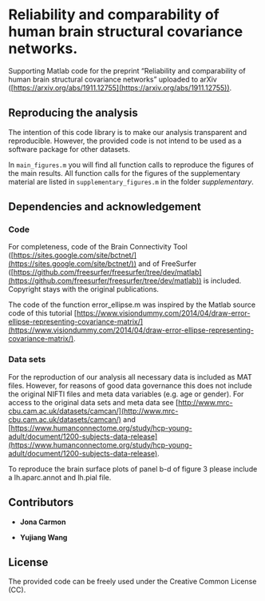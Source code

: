 # Reliability and comparability of human brain structural covariance networks.

Supporting Matlab code for the preprint “Reliability and comparability of human brain structural covariance networks” uploaded to arXiv ([https://arxiv.org/abs/1911.12755](https://arxiv.org/abs/1911.12755)).



## Reproducing the analysis

The intention of this code library is to make our analysis transparent and reproducible. However, the provided code is not intend to be used as a software package for other datasets.

In `main_figures.m` you will find all function calls to reproduce the figures of the main results. All function calls for the figures of the supplementary material are listed in `supplementary_figures.m` in the folder *supplementary*.


## Dependencies and acknowledgement

### Code

For completeness, code of the Brain Connectivity Tool ([https://sites.google.com/site/bctnet/](https://sites.google.com/site/bctnet/)) and of FreeSurfer ([https://github.com/freesurfer/freesurfer/tree/dev/matlab](https://github.com/freesurfer/freesurfer/tree/dev/matlab)) is included. Copyright stays with the original publications.

The code of the function error_ellipse.m was inspired by the Matlab source code of this tutorial [https://www.visiondummy.com/2014/04/draw-error-ellipse-representing-covariance-matrix/](https://www.visiondummy.com/2014/04/draw-error-ellipse-representing-covariance-matrix/).

### Data sets

For the reproduction of our analysis all necessary data is included as MAT files. However, for reasons of good data governance this does not include the original NIFTI files and meta data variables (e.g. age or gender). For access to the original data sets and meta data see [http://www.mrc-cbu.cam.ac.uk/datasets/camcan/](http://www.mrc-cbu.cam.ac.uk/datasets/camcan/) and [https://www.humanconnectome.org/study/hcp-young-adult/document/1200-subjects-data-release](https://www.humanconnectome.org/study/hcp-young-adult/document/1200-subjects-data-release).

To reproduce the brain surface plots of panel b-d of figure 3 please include a lh.aparc.annot and lh.pial file.


## Contributors

* **Jona Carmon**

* **Yujiang Wang**


## License

The provided code can be freely used under the Creative Common License (CC).